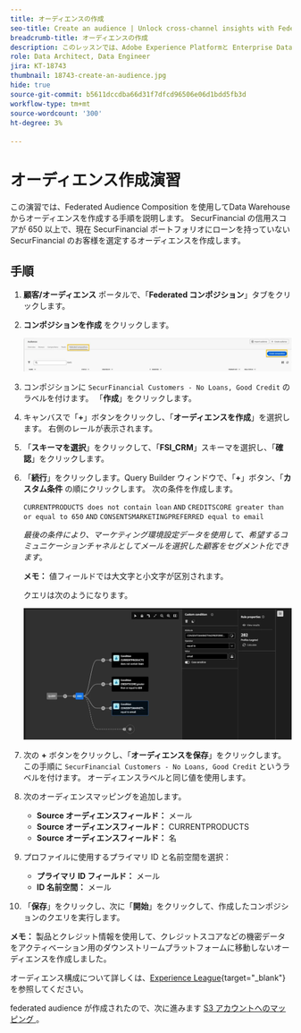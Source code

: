 ```yaml
---
title: オーディエンスの作成
seo-title: Create an audience | Unlock cross-channel insights with Federated Audience Composition
breadcrumb-title: オーディエンスの作成
description: このレッスンでは、Adobe Experience Platformと Enterprise Data Warehouseの間の接続を設定して、Federated Audience Composition を有効にします。
role: Data Architect, Data Engineer
jira: KT-18743
thumbnail: 18743-create-an-audience.jpg
hide: true
source-git-commit: b5611dccdba66d31f7dfcd96506e06d1bdd5fb3d
workflow-type: tm+mt
source-wordcount: '300'
ht-degree: 3%

---
```



# オーディエンス作成演習

この演習では、Federated Audience Composition を使用してData Warehouseからオーディエンスを作成する手順を説明します。 SecurFinancial の信用スコアが 650 以上で、現在 SecurFinancial ポートフォリオにローンを持っていない SecurFinancial のお客様を選定するオーディエンスを作成します。

## 手順

1. **顧客/オーディエンス** ポータルで、「**Federated コンポジション**」タブをクリックします。
2. **コンポジションを作成** をクリックします。

   ![create-composition](assets/create-composition.png)

3. コンポジションに `SecurFinancial Customers - No Loans, Good Credit` のラベルを付けます。 「**作成**」をクリックします。

4. キャンバスで「**+**」ボタンをクリックし、「**オーディエンスを作成**」を選択します。 右側のレールが表示されます。

5. 「**スキーマを選択**」をクリックして、「**FSI_CRM**」スキーマを選択し、「**確認**」をクリックします。

6. 「**続行**」をクリックします。Query Builder ウィンドウで、「**+**」ボタン、「**カスタム条件** の順にクリックします。 次の条件を作成します。

   `CURRENTPRODUCTS does not contain loan`
   `AND`
   `CREDITSCORE greater than or equal to 650`
   `AND`
   `CONSENTSMARKETINGPREFERRED equal to email`

   *最後の条件により、マーケティング環境設定データを使用して、希望するコミュニケーションチャネルとしてメールを選択した顧客をセグメント化できます*。

   **メモ：** 値フィールドでは大文字と小文字が区別されます。

   クエリは次のようになります。

   ![query-builder](assets/query-builder.png)

7. 次の **+** ボタンをクリックし、「**オーディエンスを保存**」をクリックします。 この手順に `SecurFinancial Customers - No Loans, Good Credit` というラベルを付けます。 オーディエンスラベルと同じ値を使用します。

8. 次のオーディエンスマッピングを追加します。

   - **Source オーディエンスフィールド：** メール
   - **Source オーディエンスフィールド：** CURRENTPRODUCTS
   - **Source オーディエンスフィールド：** 名

9. プロファイルに使用するプライマリ ID と名前空間を選択：

   - **プライマリ ID フィールド：** メール
   - **ID 名前空間：** メール

10. 「**保存**」をクリックし、次に「**開始**」をクリックして、作成したコンポジションのクエリを実行します。

**メモ：** 製品とクレジット情報を使用して、クレジットスコアなどの機密データをアクティベーション用のダウンストリームプラットフォームに移動しないオーディエンスを作成しました。

オーディエンス構成について詳しくは、[Experience League](https://experienceleague.adobe.com/ja/docs/federated-audience-composition/using/compositions/create-composition/create-composition){target="_blank"} を参照してください。

federated audience が作成されたので、次に進みます [S3 アカウントへのマッピング ](map-federated-audience-to-s3.md)。
